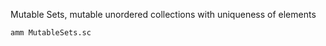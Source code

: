 Mutable Sets, mutable unordered collections with uniqueness of elements

```bash
amm MutableSets.sc
```
